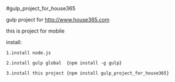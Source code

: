 #gulp_project_for_house365

gulp project for http://www.house365.com

this is project for mobile

install:

    1.install node.js

    2.install gulp global  {npm install -g gulp}

    3.install this project {npm install gulp_project_for_house365}